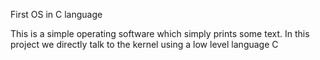 First OS in C language

This is a simple operating software which simply prints some text. In this project we directly talk to the kernel using a low level language C


